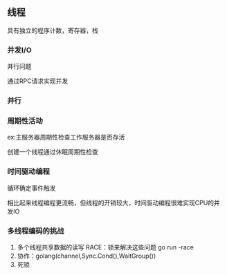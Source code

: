 ## 线程

具有独立的程序计数，寄存器，栈

### 并发I/O

并行问题

通过RPC请求实现并发

### 并行

### 周期性活动

ex:主服务器周期性检查工作服务器是否存活

创建一个线程通过休眠周期性检查

### 时间驱动编程

循环确定事件触发

相比起来线程编程更流畅，但线程的开销较大，时间驱动编程很难实现CPU的并发IO

### 多线程编码的挑战

1. 多个线程共享数据的读写 RACE：锁来解决这些问题 go run -race 
2. 协作：golang(channel,Sync.Cond(),WaitGroup())
3. 死锁